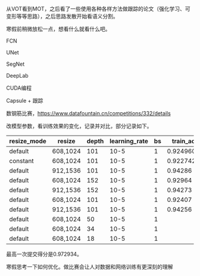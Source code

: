 从VOT看到MOT，之后看了一些使用各种各样方法做跟踪的论文（强化学习、可变形等等思路），之后思路发散开始看语义分割。

寒假前稍微放松一点，想看什么就看什么吧。



FCN

UNet

SegNet

DeepLab





CUDA编程

Capsule + 跟踪



数钢筋比赛，https://www.datafountain.cn/competitions/332/details

改模型参数，看训练效果的变化，记录并对比，部分记录如下。

| resize_mode | resize   | depth | learning_rate | bs   | train_acc  | submit   | anchor    |          |
| ----------- | -------- | ----- | ------------- | ---- | ---------- | -------- | --------- | -------- |
| default     | 608,1024 | 101   | 10-5          | 1    | 0.92496096 | 0.93081  |           | baseline |
| constant    | 608,1024 | 101   | 10-5          | 1    | 0.9227428  | 0.948248 |           | bak1     |
| default     | 912,1536 | 101   | 10-5          | 1    | 0.94286    | 0.964831 |           | bak2     |
| default     | 608,1024 | 152   | 10-5          | 1    | 0.92964    |          |           | bak3     |
| default     | 912,1536 | 152   | 10-5          | 1    | 0.94273    | 0.972934 |           | bak4     |
| default     | 608,1024 | 101   | 10-5          | 1    | 0.92407    |          | 0.8,1,1.2 | bak5     |
| default     | 912,1536 | 101   | 10-5          | 1    | 0.94256    |          | 0.8,1,1.2 | bak6     |
| default     | 608,1024 | 50    | 10-5          | 1    |            |          |           | bak7     |
| default     | 608,1024 | 34    | 10-5          | 1    |            |          |           | bak8     |
| default     | 608,1024 | 18    | 10-5          | 1    |            |          |           | bak9     |

最高一次提交得分是0.972934。

寒假思考一下如何优化。做比赛会让人对数据和网络训练有更深刻的理解
